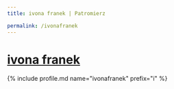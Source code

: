 ```yaml
---
title: ivona franek | Patromierz

permalink: /ivonafranek
---
```


# [ivona franek](https://patronite.pl/ivonafranek)

{% include profile.md name="ivonafranek" prefix="i" %}
